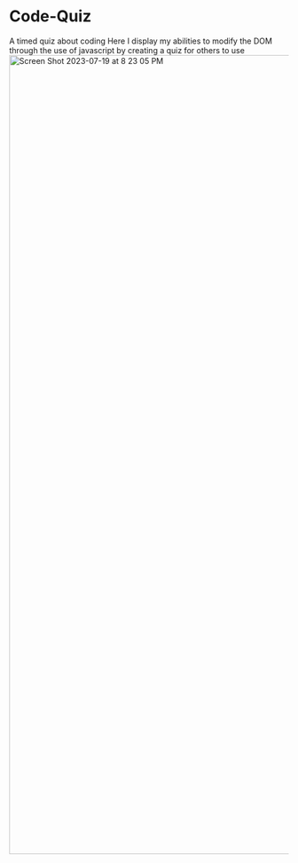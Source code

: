# Code-Quiz
A timed quiz about coding
Here I display my abilities to modify the DOM through the use of javascript by creating a quiz for others to use
<img width="1440" alt="Screen Shot 2023-07-19 at 8 23 05 PM" src="https://github.com/rodriguezr1016/Code-Quiz/assets/134916213/8517380b-528a-493c-8f6e-24706d286bf3">
